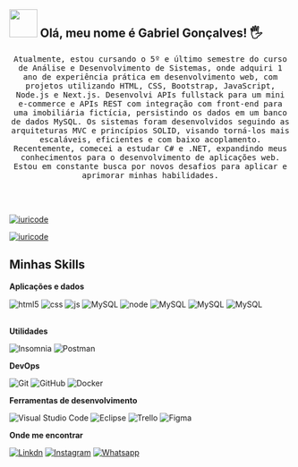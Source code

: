 ## <img src="https://raw.githubusercontent.com/alexnaiman/alexnaiman/master/resources/welcomeglitch.gif" width="50px" /> Olá, meu nome é Gabriel Gonçalves!  🖐️

<p align="center" >
   <samp>
      Atualmente, estou cursando o 5º e último semestre do curso de Análise e Desenvolvimento de Sistemas, onde adquiri 1 ano de experiência prática em desenvolvimento web, com projetos        utilizando HTML, CSS, Bootstrap, JavaScript, Node.js e Next.js.
   </samp>

   <samp>
   Desenvolvi APIs fullstack para um mini e-commerce e APIs REST com integração com front-end para uma imobiliária 
   fictícia, persistindo os dados em um banco de dados MySQL. Os sistemas foram desenvolvidos seguindo as arquiteturas 
   MVC e princípios SOLID, visando torná-los mais escaláveis, eficientes e com baixo acoplamento.
   </samp>

   <samp>
    Recentemente, comecei 
    a estudar C# e .NET, expandindo meus conhecimentos para o desenvolvimento de aplicações web. Estou em constante 
    busca por novos desafios para aplicar e aprimorar minhas habilidades.
   </samp>
</p>

<br/><br/>

[![iuricode](https://github-readme-stats.vercel.app/api?username=GabrielGoncalves0&theme=default)](https://github.com/GabrielGoncalves0/github-readme-stats)

[![iuricode](https://github-readme-stats.vercel.app/api/top-langs/?username=GabrielGoncalves0&hide=html&layout=compact&theme=default)](https://github.com/GabrielGoncalves0/github-readme-stats)

## Minhas Skills

**Aplicações e dados**

<div style="display: inline_block">
  <img align="center" alt="html5" src="https://img.shields.io/badge/HTML5-E34F26?style=for-the-badge&logo=html5&logoColor=white" />
  <img align="center" alt="css" src="https://img.shields.io/badge/CSS3-1572B6?style=for-the-badge&logo=css3&logoColor=white" />
  <img align="center" alt="js" src="https://img.shields.io/badge/JavaScript-F7DF1E?style=for-the-badge&logo=javascript&logoColor=black" />
  <img align="center" alt="MySQL" src="https://img.shields.io/badge/MySQL-00000F?style=for-the-badge&logo=mysql&logoColor=white" />
  <img align="center" alt="node" src="https://img.shields.io/badge/Node.js-43853D?style=for-the-badge&logo=node.js&logoColor=white" />
  <img align="center" alt="MySQL" src="https://img.shields.io/badge/Next-black?style=for-the-badge&logo=next.js&logoColor=white" />
  <img align="center" alt="MySQL" src="https://img.shields.io/badge/C%23-239120?style=for-the-badge&logo=c-sharp&logoColor=white" />
  <img align="center" alt="MySQL" src="https://img.shields.io/badge/.NET-5C2D91?style=for-the-badge&logo=.net&logoColor=white" />
</div><br/>

**Utilidades**

![Insomnia](https://img.shields.io/badge/-Insomnia-333333?style=flat&logo=insomnia)
![Postman](https://img.shields.io/badge/-Postman-333333?style=flat&logo=postman)

**DevOps**

![Git](https://img.shields.io/badge/-Git-333333?style=flat&logo=git)
![GitHub](https://img.shields.io/badge/-GitHub-333333?style=flat&logo=github)
![Docker](https://img.shields.io/badge/-Docker-333333?style=flat&logo=docker)


**Ferramentas de desenvolvimento**

![Visual Studio Code](https://img.shields.io/badge/-Visual%20Studio%20Code-333333?style=flat&logo=visual-studio-code&logoColor=007ACC)
![Eclipse](https://img.shields.io/badge/-Eclipse-333333?style=flat&logo=eclipse-ide&logoColor=2C2255)
![Trello](https://img.shields.io/badge/-Trello-333333?style=flat&logo=trello&logoColor=007ACC)
![Figma](https://img.shields.io/badge/-Figma-333333?style=flat&logo=figma&logoColor=007ACC)

**Onde me encontrar**

[![Linkdn](https://img.shields.io/badge/LinkedIn-0077B5?style=for-the-badge&logo=linkedin&logoColor=white)](https://www.linkedin.com/in/gabrielgoncalves-desenvolvedor/)
[![Instagram](https://img.shields.io/badge/Instagram-E4405F?style=for-the-badge&logo=instagram&logoColor=white)](https://www.instagram.com/bie.gabriel1/)
[![Whatsapp](https://img.shields.io/badge/WhatsApp-25D366?style=for-the-badge&logo=whatsapp&logoColor=white)](https://wa.me/55189963509274)


